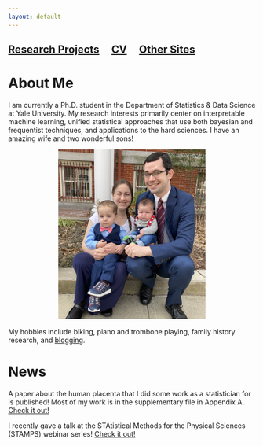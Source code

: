 ```yaml
---
layout: default
---
```


## [Research Projects](./research.html)  &nbsp; &nbsp;  [CV](./parkerholzer.pdf)   &nbsp; &nbsp; [Other Sites](./consulting.html)

# About Me

I am currently a Ph.D. student in the Department of Statistics & Data Science at Yale University. My research interests primarily center on interpretable machine learning, unified statistical approaches that use both bayesian and frequentist techniques, and applications to the hard sciences. I have an amazing wife and two wonderful sons!

<center><img src="./assets/img/IMG-0229.jpg" width="300" height="345" /></center>

My hobbies include biking, piano and trombone playing, family history research, and [blogging](https://lightandtruthlds.blogspot.com).

# News

A paper about the human placenta that I did some work as a statistician for is published! Most of my work is in the supplementary file in Appendix A. [Check it out!](https://www.sciencedirect.com/science/article/pii/S0143400421001284?via%3Dihub)

I recently gave a talk at the STAtistical Methods for the Physical Sciences (STAMPS) webinar series! [Check it out!](https://www.youtube.com/watch?v=UpooAqzIOVY&t=1s)


